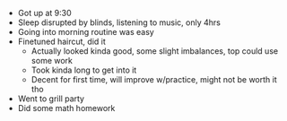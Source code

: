 - Got up at 9:30
- Sleep disrupted by blinds, listening to music, only 4hrs
- Going into morning routine was easy
- Finetuned haircut, did it
	- Actually looked kinda good, some slight imbalances, top could use some work
	- Took kinda long to get into it
	- Decent for first time, will improve w/practice, might not be worth it tho
- Went to grill party
- Did some math homework